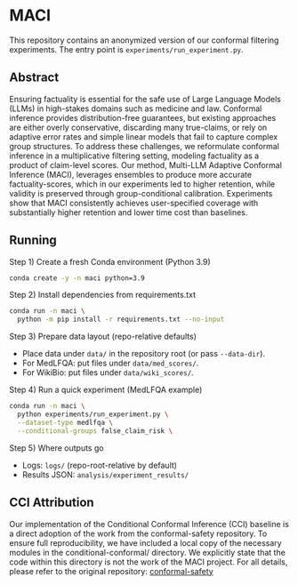 # MACI
This repository contains an anonymized version of our conformal filtering experiments. The entry point is `experiments/run_experiment.py`.

## Abstract

Ensuring factuality is essential for the safe use of Large Language Models (LLMs) in high-stakes domains such as medicine and law. Conformal inference provides distribution-free guarantees, but existing approaches are either overly conservative, discarding many true-claims, or rely on adaptive error rates and simple linear models that fail to capture complex group structures. To address these challenges, we reformulate conformal inference in a multiplicative filtering setting, modeling factuality as a product of claim-level scores. Our method, Multi-LLM Adaptive Conformal Inference (MACI), leverages ensembles to produce more accurate factuality-scores, which in our experiments led to higher retention, while validity is preserved through group-conditional calibration. Experiments show that MACI consistently achieves user-specified coverage with substantially higher retention and lower time cost than baselines.

## Running

Step 1) Create a fresh Conda environment (Python 3.9)

```bash
conda create -y -n maci python=3.9
```

Step 2) Install dependencies from requirements.txt

```bash
conda run -n maci \
  python -m pip install -r requirements.txt --no-input
```

Step 3) Prepare data layout (repo-relative defaults)

- Place data under `data/` in the repository root (or pass `--data-dir`).
- For MedLFQA: put files under `data/med_scores/`.
- For WikiBio: put files under `data/wiki_scores/`.

Step 4) Run a quick experiment (MedLFQA example)

```bash
conda run -n maci \
  python experiments/run_experiment.py \
  --dataset-type medlfqa \
  --conditional-groups false_claim_risk \
```

Step 5) Where outputs go

- Logs: `logs/` (repo-root-relative by default)
- Results JSON: `analysis/experiment_results/`



## CCI Attribution
Our implementation of the Conditional Conformal Inference (CCI) baseline is a direct adoption of the work from the conformal-safety repository. To ensure full reproducibility, we have included a local copy of the necessary modules in the conditional-conformal/ directory. We explicitly state that the code within this directory is not the work of the MACI project. For all details, please refer to the original repository: [conformal-safety](https://github.com/jjcherian/conformal-safety.git)

